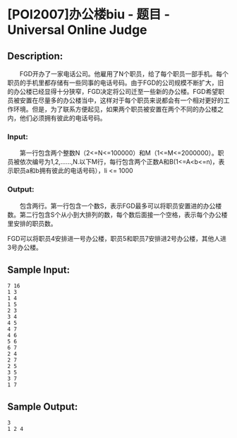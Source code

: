 # [POI2007]办公楼biu - 题目 - Universal Online Judge

## Description: 

　　FGD开办了一家电话公司。他雇用了N个职员，给了每个职员一部手机。每个职员的手机里都存储有一些同事的电话号码。由于FGD的公司规模不断扩大，旧的办公楼已经显得十分狭窄，FGD决定将公司迁至一些新的办公楼。FGD希望职员被安置在尽量多的办公楼当中，这样对于每个职员来说都会有一个相对更好的工作环境。但是，为了联系方便起见，如果两个职员被安置在两个不同的办公楼之内，他们必须拥有彼此的电话号码。

### Input: 

　　第一行包含两个整数N（2<=N<=100000）和M（1<=M<=2000000）。职员被依次编号为1,2,……,N.以下M行，每行包含两个正数A和B(1<=A<b<=n)，表示职员a和b拥有彼此的电话号码），li <= 1000

### Output: 

　　包含两行。第一行包含一个数S，表示FGD最多可以将职员安置进的办公楼数。第二行包含S个从小到大排列的数，每个数后面接一个空格，表示每个办公楼里安排的职员数。

FGD可以将职员4安排进一号办公楼，职员5和职员7安排进2号办公楼，其他人进3号办公楼。


## Sample Input: 
```
7 16
1 3
1 4
1 5
2 3
3 4
4 5
4 7
4 6
5 6
6 7
2 4
2 7
2 5
3 5
3 7
1 7

```

## Sample Output: 
```
3
1 2 4
```
